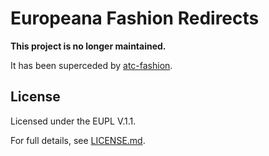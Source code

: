 # Europeana Fashion Redirects

**This project is no longer maintained.**

It has been superceded by [atc-fashion](https://github.com/europeana/atc-fashion).

## License

Licensed under the EUPL V.1.1.

For full details, see [LICENSE.md](LICENSE.md).
